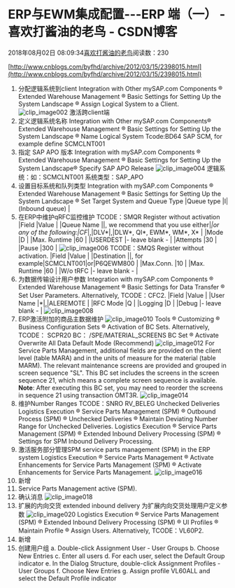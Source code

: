 
# ERP与EWM集成配置---ERP 端（一） - 喜欢打酱油的老鸟 - CSDN博客


2018年08月02日 08:09:34[喜欢打酱油的老鸟](https://me.csdn.net/weixin_42137700)阅读数：230


[http://www.cnblogs.com/byfhd/archive/2012/03/15/2398015.html](http://www.cnblogs.com/byfhd/archive/2012/03/15/2398015.html)
1. 分配逻辑系统到client
Integration with Other mySAP.com Components ® Extended Warehouse Management ® Basic Settings for Setting Up the System Landscape ® Assign Logical System to a Client.
![clip_image002](https://images.cnblogs.com/cnblogs_com/byfhd/201203/201203151427354640.jpg)
激活跨client端
2. 定义逻辑系统名称
Integration with Other mySAP.com Components® Extended Warehouse Management ® Basic Settings for Setting Up the System Landscape ® Name Logical System
Tcode:BD64
SAP SCM, for example define SCMCLNT001
3. 指定 SAP APO 版本
Integration with mySAP.com Components ® Extended Warehouse Management ® Basic Settings for Setting Up the System Landscape® Specify SAP APO Release
![clip_image004](https://images.cnblogs.com/cnblogs_com/byfhd/201203/20120315142738165.jpg)
逻辑系统：如：SCMCLNT001
系统类型：SAP_APO
4. 设置目标系统和队列类型
Integration with mySAP.com Components ® Extended Warehouse Management ® Basic Settings for Setting Up the System Landscape ® Set Target System and Queue Type
|Queue type
|I|(Inbound queue)
|
5. 在ERP中维护qRFC监控维护
TCODE：SMQR
Register without activation
|Field
|Value
|
|Queue Name
|<used queue name>|, we recommend that you use either|*|or any of the following:|CF*|,|DLV*|,|DLW*, QI*, EWM*, WM*, X*
|
|Mode
|D
|
|Max. Runtime
|60
|
|USERDEST
|- leave blank -
|
|Attempts
|30
|
|Pause
|300
|
![clip_image006](https://images.cnblogs.com/cnblogs_com/byfhd/201203/201203151427412343.jpg)
TCODE：SMQS
Register without activation.
|Field
|Value
|
|Destination
|<RFC Destination>|, for example|SCMCLNT001|or|P6QEWM800
|
|Max.Conn.
|10
|
|Max. Runtime
|60
|
|W/o tRFC
|- leave blank -
|
6. 为数据传输设计用户参数
Integration with mySAP.com Components ® Extended Warehouse Management ® Basic Settings for Data Transfer ® Set User Parameters. Alternatively,
TCODE：CFC2.
|Field
|Value
|
|User Name
|*|,|ALEREMOTE
|
|RFC Mode
|Q
|
|Logging
|D
|
|Debug
|- leave blank -
|
![clip_image008](https://images.cnblogs.com/cnblogs_com/byfhd/201203/201203151427442603.jpg)
7. ERP激活附加的商品主数据维护
![clip_image010](https://images.cnblogs.com/cnblogs_com/byfhd/201203/201203151427479241.jpg)
Tools ® Customizing ® Business Configuration Sets ® Activation of BC Sets. Alternatively,
TCODE： SCPR20
BC： /SPE/MATERIAL_SCREENS
BC Set ® Activate
Overwrite All Data
Default Mode (Recommend)
![clip_image012](https://images.cnblogs.com/cnblogs_com/byfhd/201203/201203151427505846.jpg)
For Service Parts Management, additional fields are provided on the client level (table MARA) and in the units of measure for the material (table MARM). The relevant maintenance screens are provided and grouped in screen sequence "SL". This BC set includes the screens in the screen sequence 21, which means a complete screen sequence is available.
**Note**: After executing this BC set, you may need to reorder the screens in sequence 21 using transaction OMT3R.
![clip_image014](https://images.cnblogs.com/cnblogs_com/byfhd/201203/201203151427532201.jpg)
8. 维护Number Ranges
TCODE：SNRO
RV_BELEG Unchecked Deliveries
Logistics Execution ® Service Parts Management (SPM) ® Outbound Process (SPM) ® Unchecked Deliveries ® Maintain Deviating Number Range for Unchecked Deliveries.
Logistics Execution ® Service Parts Management (SPM) ® Extended Inbound Delivery Processing (SPM) ® Settings for SPM Inbound Delivery Processing.
9. 激活服务部分管理SPM
service parts management (SPM) in the ERP system
Logistics Execution ® Service Parts Management ® Activate Enhancements for Service Parts Management (SPM) ® Activate Enhancements for Service Parts Management.
![clip_image016](https://images.cnblogs.com/cnblogs_com/byfhd/201203/201203151428021833.jpg)
1. 新增
2. Service Parts Management active (SPM).
3. 确认消息
![clip_image018](https://images.cnblogs.com/cnblogs_com/byfhd/201203/201203151428042964.jpg)
10. 扩展的内向交货
extended inbound delivery
为扩展内向交货处理用户定义参数
![clip_image020](https://images.cnblogs.com/cnblogs_com/byfhd/201203/201203151428084553.jpg)
Logistics Execution ® Service Parts Management (SPM) ® Extended Inbound Delivery Processing (SPM) ® UI Profiles ® Maintain Profile ® Assign Users. Alternatively,
TCODE：VL60P2.
1. 新增
2. 创建用户组
a. Double-click Assignment User - User Groups
b. Choose New Entries
c. Enter all users
d. For each user, select the Default Group indicator
e. In the Dialog Structure, double-click Assignment Profiles - User Groups
f. Choose New Entries
g. Assign profile VL60ALL and select the Default Profile indicator

